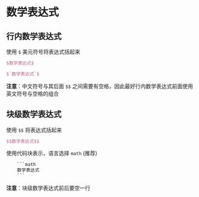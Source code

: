 # 数学表达式

## 行内数学表达式

使用 `$` 美元符号将表达式括起来

```latex
$数学表达式$

$`数学表达式`$
```

**注意**：中文符号与其后面 `$$` 之间需要有空格，因此最好行内数学表达式前面使用英文符号与空格的组合

## 块级数学表达式

使用 `$$` 将表达式括起来

```latex
$$数学表达式$$
```

使用代码块表示，语言选择 `math` (推荐)

```latex
    ```math
    数学表达式
    ```
```

**注意**：块级数学表达式前后要空一行
